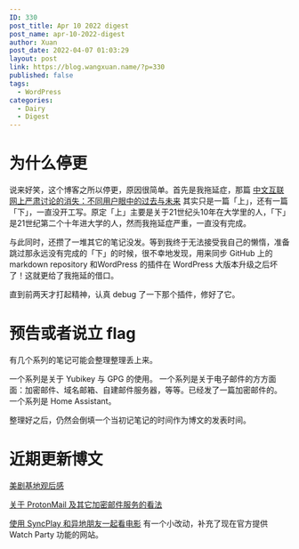 ```yaml
---
ID: 330
post_title: Apr 10 2022 digest
post_name: apr-10-2022-digest
author: Xuan
post_date: 2022-04-07 01:03:29
layout: post
link: https://blog.wangxuan.name/?p=330
published: false
tags:
  - WordPress
categories:
  - Dairy
  - Digest
---
```

# 为什么停更

说来好笑，这个博客之所以停更，原因很简单。首先是我拖延症，那篇 [中文互联网上严肃讨论的消失：不同用户眼中的过去与未来](https://blog.wangxuan.name/2020/05/14/interview-on-extinct-chinese-online-discussion/) 其实只是一篇「上」，还有一篇「下」，一直没开工写。原定「上」主要是关于21世纪头10年在大学里的人，「下」是21世纪第二个十年进大学的人，然而我拖延症严重，一直没有完成。

与此同时，还攒了一堆其它的笔记没发。等到我终于无法接受我自己的懒惰，准备跳过那永远没有完成的「下」的时候，很不幸地发现，用来同步 GitHub 上的 markdown repository 和WordPress 的插件在 WordPress 大版本升级之后坏了！这就更给了我拖延的借口。

直到前两天才打起精神，认真 debug 了一下那个插件，修好了它。

# 预告或者说立 flag

有几个系列的笔记可能会整理整理丢上来。

一个系列是关于 Yubikey 与 GPG 的使用。
一个系列是关于电子邮件的方方面面：加密邮件、域名邮箱、自建邮件服务器，等等。已经发了一篇加密邮件的。
一个系列是 Home Assistant。

整理好之后，仍然会倒填一个当初记笔记的时间作为博文的发表时间。

# 近期更新博文

[美剧基地观后感](https://blog.wangxuan.name/2021/10/23/my-opinion-on-foundation-series/)

[关于 ProtonMail 及其它加密邮件服务的看法](https://blog.wangxuan.name/2021/10/03/protonmail-encryptied-email-review/)

[使用 SyncPlay 和异地朋友一起看电影](https://blog.wangxuan.name/2020/03/30/watch-movie-remotely-with-syncplay/) 有一个小改动，补充了现在官方提供 Watch Party 功能的网站。
